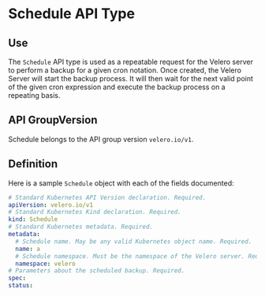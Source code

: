 # Schedule API Type

## Use

The `Schedule` API type is used as a repeatable request for the Velero server to perform a backup for a given cron notation. Once created, the
Velero Server will start the backup process. It will then wait for the next valid point of the given cron expression and execute the backup 
process on a repeating basis.

## API GroupVersion

Schedule belongs to the API group version `velero.io/v1`.

## Definition

Here is a sample `Schedule` object with each of the fields documented:

```yaml
# Standard Kubernetes API Version declaration. Required.
apiVersion: velero.io/v1
# Standard Kubernetes Kind declaration. Required.
kind: Schedule
# Standard Kubernetes metadata. Required.
metadata:
  # Schedule name. May be any valid Kubernetes object name. Required.
  name: a
  # Schedule namespace. Must be the namespace of the Velero server. Required.
  namespace: velero
# Parameters about the scheduled backup. Required.
spec:
status:
```
